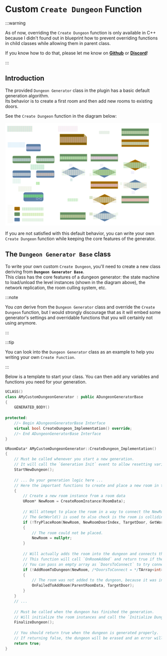 # Custom `Create Dungeon` Function

:::warning

As of now, overriding the `Create Dungeon` function is only available in C++ because I didn't found out in blueprint how to prevent overriding functions in child classes while allowing them in parent class.

If you know how to do that, please let me know on [**Github**](https://github.com/BenPyton/ProceduralDungeon/issues) or [**Discord**](https://discord.gg/YE2dPda2CC)!

:::

## Introduction

The provided `Dungeon Generator` class in the plugin has a basic default generation algorithm.\
Its behavior is to create a first room and then add new rooms to existing doors.

See the `Create Dungeon` function in the diagram below:

![](../Images/Flowchart_Dark_v4.svg)

If you are not satisfied with this default behavior, you can write your own `Create Dungeon` function while keeping the core features of the generator.

## The `Dungeon Generator Base` class

To write your own custom `Create Dungeon`, you'll need to create a new class deriving from **`Dungeon Generator Base`**.\
This class has the core features of a dungeon generator: the state machine to load/unload the level instances (shown in the diagram above), the network replication, the room culling system, etc.

:::note

You *can* derive from the `Dungeon Generator` class and override the `Create Dungeon` function, but I would strongly discourage that as it will embed some generator's settings and overridable functions that you will certainly not using anymore.

:::

:::tip

You can look into the `Dungeon Generator` class as an example to help you writing your own `Create Function`.

:::

Below is a template to start your class.
You can then add any variables and functions you need for your generation.

```cpp title="MyCustomDungeonGenerator.h"
UCLASS()
class AMyCustomDungeonGenerator : public ADungeonGeneratorBase
{
    GENERATED_BODY()

protected:
	//~ Begin ADungeonGeneratorBase Interface
	virtual bool CreateDungeon_Implementation() override;
	//~ End ADungeonGeneratorBase Interface
}
```

```cpp title="MyCustomDungeonGenerator.cpp"
URoomData* AMyCustomDungeonGenerator::CreateDungeon_Implementation()
{
    // Must be called whenever you start a new generation.
    // It will call the `Generation Init` event to allow resetting variables used for the generation.
    StartNewDungeon();

    // ... Do your generation logic here ...
    // Here the important functions to create and place a new room in the dungeon:
    {
        // Create a new room instance from a room data
        URoom* NewRoom = CreateRoomInstance(RoomData);

        // Will attempt to place the room in a way to connect the NewRoom's door at specified index to the target door.
        // The GetWorld() is used to also check is the room is colliding with actors in the world (when the bUseWorldCollisionCheck is true).
        if (!TryPlaceRoom(NewRoom, NewRoomDoorIndex, TargetDoor, GetWorld())
        {
            // The room could not be placed.
            NewRoom = nullptr;
        }

        // Will actually adds the room into the dungeon and connects the provided doors if possible.
        // This function will call `OnRoomAdded` and return true if the room has been successfully added to the dungeon.
        // You can pass an empty array as `DoorsToConnect` to try connecting all the doors.
        if (!AddRoomToDungeon(NewRoom, /*DoorsToConnect = */TArray<int>{NewRoomDoorIndex}, /*bFailIfNotConnected = */true))
        {
            // The room was not added to the dungeon, because it was invalid (nullptr) or not connected.
            OnFailedToAddRoom(ParentRoomData, TargetDoor);
        }
    }
    // ...

    // Must be called when the dungeon has finished the generation.
    // Will initialize the room instances and call the `Initialize Dungeon` event.
    FinalizeDungeon();

    // You should return true when the dungeon is generated properly.
    // If returning false, the dungeon will be erased and an error will be displayed.
    return true;
}
```
